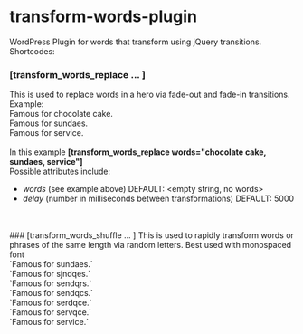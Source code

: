 # transform-words-plugin
WordPress Plugin for words that transform using jQuery transitions. <br>
Shortcodes:<br>
### [transform_words_replace ... ]
This is used to replace words in a hero via fade-out and fade-in transitions.<br>
Example:<br>
    Famous for chocolate cake.<br>
    Famous for sundaes.<br>
    Famous for service.<br>
<br>
In this example **[transform_words_replace words="chocolate cake, sundaes, service"]** <br>
Possible attributes include: <br>
*   *words* (see example above) DEFAULT: <empty string, no words> <br>
*   *delay* (number in milliseconds between transformations) DEFAULT: 5000

<br>
<br>
### [transform_words_shuffle ... ]
This is used to rapidly transform words or phrases of the same length via random letters.  Best used with monospaced font<br>
  `Famous for sundaes.`<br>
   `Famous for sjndqes.`<br>
   `Famous for sendqrs.`<br>
   `Famous for sendqcs.`<br>
   `Famous for serdqce.`<br>
   `Famous for servqce.`<br>
   `Famous for service.`<br>
